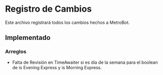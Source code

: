 # Registro de Cambios 

Este archivo registrará todos los cambios hechos a MetroBot.

## Implementado

### Arreglos

- Falta de Revisión en TimeAwaiter si es día de la semana para el boolean de is Evening Express y is Morning Express.
